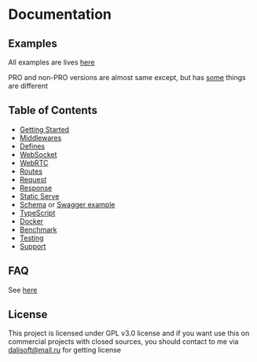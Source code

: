 # Documentation

## Examples

All examples are lives [here](https://github.com/nanoexpress/pro/tree/master/examples)

PRO and non-PRO versions are almost same except, but has [some](https://github.com/nanoexpress/pro-slim/tree/master/docs#pro-and-non-pro-versions-are-almost-same-except) things are different

## Table of Contents

- [Getting Started](./get-started.md)
- [Middlewares](./middlewares.md)
- [Defines](./defines.md)
- [WebSocket](./websocket.md)
- [WebRTC](./webrtc.md)
- [Routes](./routes.md)
- [Request](./request.md)
- [Response](./response.md)
- [Static Serve](./static-serve.md)
- [Schema](./schema.md) or [Swagger example](https://github.com/nanoexpress/pro/tree/master/examples/swagger.js)
- [TypeScript](./typescript.md)
- [Docker](./docker.md)
- [Benchmark](./benchmark.md)
- [Testing](./testing.md)
- [Support](./support.md)

## FAQ

See [here](https://github.com/nanoexpress/pro-slim/blob/master/docs/faq.md)

## License

This project is licensed under GPL v3.0 license and if you want use this on commercial projects with closed sources, you should contact to me via dalisoft@mail.ru for getting license
